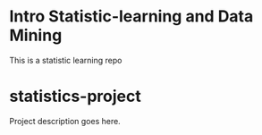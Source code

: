 # Intro Statistic-learning and Data Mining 
This is a statistic learning repo 
# statistics-project

Project description goes here.